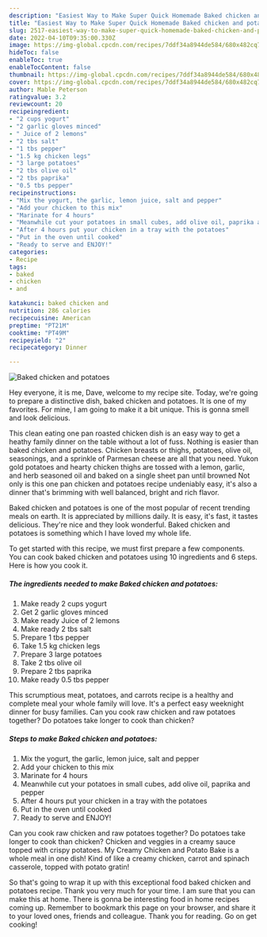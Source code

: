 ```yaml
---
description: "Easiest Way to Make Super Quick Homemade Baked chicken and potatoes"
title: "Easiest Way to Make Super Quick Homemade Baked chicken and potatoes"
slug: 2517-easiest-way-to-make-super-quick-homemade-baked-chicken-and-potatoes
date: 2022-04-10T09:35:00.330Z
image: https://img-global.cpcdn.com/recipes/7ddf34a8944de584/680x482cq70/baked-chicken-and-potatoes-recipe-main-photo.jpg
hideToc: false
enableToc: true
enableTocContent: false
thumbnail: https://img-global.cpcdn.com/recipes/7ddf34a8944de584/680x482cq70/baked-chicken-and-potatoes-recipe-main-photo.jpg
cover: https://img-global.cpcdn.com/recipes/7ddf34a8944de584/680x482cq70/baked-chicken-and-potatoes-recipe-main-photo.jpg
author: Mable Peterson
ratingvalue: 3.2
reviewcount: 20
recipeingredient:
- "2 cups yogurt"
- "2 garlic gloves minced"
- " Juice of 2 lemons"
- "2 tbs salt"
- "1 tbs pepper"
- "1.5 kg chicken legs"
- "3 large potatoes"
- "2 tbs olive oil"
- "2 tbs paprika"
- "0.5 tbs pepper"
recipeinstructions:
- "Mix the yogurt, the garlic, lemon juice, salt and pepper"
- "Add your chicken to this mix"
- "Marinate for 4 hours"
- "Meanwhile cut your potatoes in small cubes, add olive oil, paprika and pepper"
- "After 4 hours put your chicken in a tray with the potatoes"
- "Put in the oven until cooked"
- "Ready to serve and ENJOY!"
categories:
- Recipe
tags:
- baked
- chicken
- and

katakunci: baked chicken and 
nutrition: 286 calories
recipecuisine: American
preptime: "PT21M"
cooktime: "PT49M"
recipeyield: "2"
recipecategory: Dinner

---
```



![Baked chicken and potatoes](https://img-global.cpcdn.com/recipes/7ddf34a8944de584/680x482cq70/baked-chicken-and-potatoes-recipe-main-photo.jpg)

Hey everyone, it is me, Dave, welcome to my recipe site. Today, we're going to prepare a distinctive dish, baked chicken and potatoes. It is one of my favorites. For mine, I am going to make it a bit unique. This is gonna smell and look delicious.

This clean eating one pan roasted chicken dish is an easy way to get a heathy family dinner on the table without a lot of fuss. Nothing is easier than baked chicken and potatoes. Chicken breasts or thighs, potatoes, olive oil, seasonings, and a sprinkle of Parmesan cheese are all that you need. Yukon gold potatoes and hearty chicken thighs are tossed with a lemon, garlic, and herb seasoned oil and baked on a single sheet pan until browned Not only is this one pan chicken and potatoes recipe undeniably easy, it&#39;s also a dinner that&#39;s brimming with well balanced, bright and rich flavor.

Baked chicken and potatoes is one of the most popular of recent trending meals on earth. It is appreciated by millions daily. It is easy, it's fast, it tastes delicious. They're nice and they look wonderful. Baked chicken and potatoes is something which I have loved my whole life.


To get started with this recipe, we must first prepare a few components. You can cook baked chicken and potatoes using 10 ingredients and 6 steps. Here is how you cook it.

<!--inarticleads1-->

##### The ingredients needed to make Baked chicken and potatoes:

1. Make ready 2 cups yogurt
1. Get 2 garlic gloves minced
1. Make ready  Juice of 2 lemons
1. Make ready 2 tbs salt
1. Prepare 1 tbs pepper
1. Take 1.5 kg chicken legs
1. Prepare 3 large potatoes
1. Take 2 tbs olive oil
1. Prepare 2 tbs paprika
1. Make ready 0.5 tbs pepper


This scrumptious meat, potatoes, and carrots recipe is a healthy and complete meal your whole family will love. It&#39;s a perfect easy weeknight dinner for busy families. Can you cook raw chicken and raw potatoes together? Do potatoes take longer to cook than chicken? 

<!--inarticleads2-->

##### Steps to make Baked chicken and potatoes:

1. Mix the yogurt, the garlic, lemon juice, salt and pepper
1. Add your chicken to this mix
1. Marinate for 4 hours
1. Meanwhile cut your potatoes in small cubes, add olive oil, paprika and pepper
1. After 4 hours put your chicken in a tray with the potatoes
1. Put in the oven until cooked
1. Ready to serve and ENJOY!

Can you cook raw chicken and raw potatoes together? Do potatoes take longer to cook than chicken? Chicken and veggies in a creamy sauce topped with crispy potatoes. My Creamy Chicken and Potato Bake is a whole meal in one dish! Kind of like a creamy chicken, carrot and spinach casserole, topped with potato gratin! 

So that's going to wrap it up with this exceptional food baked chicken and potatoes recipe. Thank you very much for your time. I am sure that you can make this at home. There is gonna be interesting food in home recipes coming up. Remember to bookmark this page on your browser, and share it to your loved ones, friends and colleague. Thank you for reading. Go on get cooking!
